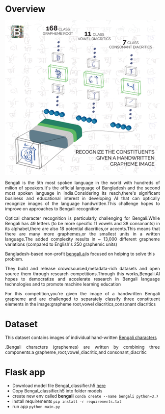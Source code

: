 # Overview

![](static/images/bengal.png)


<p align="justify">Bengali is the 5th most spoken language in the world with hundreds of milion of speakers.It's the official language of Bangladesh and the second most spoken language in India.Considering its reach,there's significant business and educational interest in developing AI that can optically recognize images of the language handwritten.This challenge hopes to improve on approaches to Bengaili recognition</p>

<p align="justify">Optical character recognition is particularly challenging for Bengali.While Bengali has 49 letters (to be more specific 11 vowels and 38 consonants) in its alphabet,there are also 18 potential diacritics,or accents.This means that there are many more graphemes,or the smallest units in a written language.The added complexity results in ~ 13,000 different grapheme variations (compared to English's 250 graphemic units)</p>

Bangladesh-based non-profit [bengali.ai](https://bengali.ai/)is focused on helping to solve this problem.

<p align="justify">They build and release crowdsourced,metadata-rich datasets and open source them through research competitions.Through this works,Bengali.AI hopes to democratize and accelerate research in Bengali language technologies and to promote machine learning education</p>

<p align="justify">For this competition,you're given the image of a handwritten Bengali grapheme and are challenged to separately classify three constituent elements in the image:grapheme root,vowel diacritics,consonant diacritics</p>

# Dataset
This dataset contains images of individual hand-written [Bengali characters](https://en.wikipedia.org/wiki/Bengali_alphabet)

<p align="justify">.Bengali characters (graphemes) are written by combining three components:a grapheme_root,vowel_diacritic,and consonant_diacritic</p>

# Flask app
- Download model file Bengal_classifier.h5 [here](https://drive.google.com/drive/folders/1ajzVj7lKko367_NOiB9cXwIt5yxnzFi7?usp=sharing)
- Copy Bengal_classifier.h5 into folder models
- create new env called **bengali** `conda create --name bengali python=3.7`
- install requirements `pip install -r requirements.txt`
- run app `python main.py`